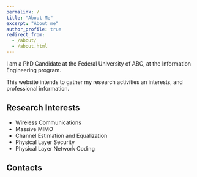 ```yaml
---
permalink: /
title: "About Me"
excerpt: "About me"
author_profile: true
redirect_from: 
  - /about/
  - /about.html
---
```


I am a PhD Candidate at the Federal University of ABC, at the Information Engineering program.

This website intends to gather my research activities an interests, and professional information.


Research Interests
------

- Wireless Communications
- Massive MIMO
- Channel Estimation and Equalization
- Physical Layer Security
- Physical Layer Network Coding

Contacts
-----

